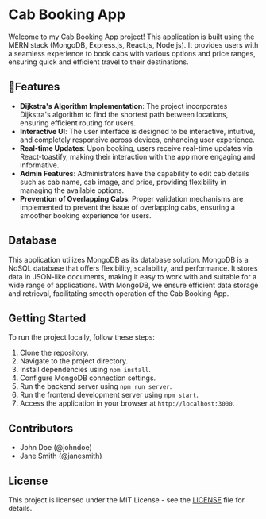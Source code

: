 # Cab Booking App

Welcome to my Cab Booking App project! This application is built using the MERN stack (MongoDB, Express.js, React.js, Node.js). It provides users with a seamless experience to book cabs with various options and price ranges, ensuring quick and efficient travel to their destinations.

## 🚀Features
- **Dijkstra's Algorithm Implementation**: The project incorporates Dijkstra's algorithm to find the shortest path between locations, ensuring efficient routing for users.
- **Interactive UI**: The user interface is designed to be interactive, intuitive, and completely responsive across devices, enhancing user experience.
- **Real-time Updates**: Upon booking, users receive real-time updates via React-toastify, making their interaction with the app more engaging and informative.
- **Admin Features**: Administrators have the capability to edit cab details such as cab name, cab image, and price, providing flexibility in managing the available options.
- **Prevention of Overlapping Cabs**: Proper validation mechanisms are implemented to prevent the issue of overlapping cabs, ensuring a smoother booking experience for users.


## Database

This application utilizes MongoDB as its database solution. MongoDB is a NoSQL database that offers flexibility, scalability, and performance. It stores data in JSON-like documents, making it easy to work with and suitable for a wide range of applications. With MongoDB, we ensure efficient data storage and retrieval, facilitating smooth operation of the Cab Booking App.

## Getting Started

To run the project locally, follow these steps:
1. Clone the repository.
2. Navigate to the project directory.
3. Install dependencies using `npm install`.
4. Configure MongoDB connection settings.
5. Run the backend server using `npm run server`.
6. Run the frontend development server using `npm start`.
7. Access the application in your browser at `http://localhost:3000`.

## Contributors

- John Doe (@johndoe)
- Jane Smith (@janesmith)

## License

This project is licensed under the MIT License - see the [LICENSE](LICENSE) file for details.
